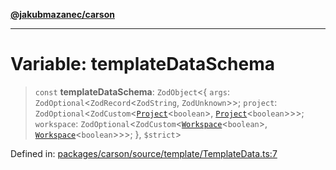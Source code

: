 [**@jakubmazanec/carson**](../README.md)

---

# Variable: templateDataSchema

> `const` **templateDataSchema**: `ZodObject`\<\{ `args`: `ZodOptional`\<`ZodRecord`\<`ZodString`,
> `ZodUnknown`\>\>; `project`:
> `ZodOptional`\<`ZodCustom`\<[`Project`](../classes/Project.md)\<`boolean`\>,
> [`Project`](../classes/Project.md)\<`boolean`\>\>\>; `workspace`:
> `ZodOptional`\<`ZodCustom`\<[`Workspace`](../classes/Workspace.md)\<`boolean`\>,
> [`Workspace`](../classes/Workspace.md)\<`boolean`\>\>\>; \}, `$strict`\>

Defined in:
[packages/carson/source/template/TemplateData.ts:7](https://github.com/jakubmazanec/tools/blob/c36a857a499e2c0c4f38fc4405cb987b357adf10/packages/carson/source/template/TemplateData.ts#L7)
